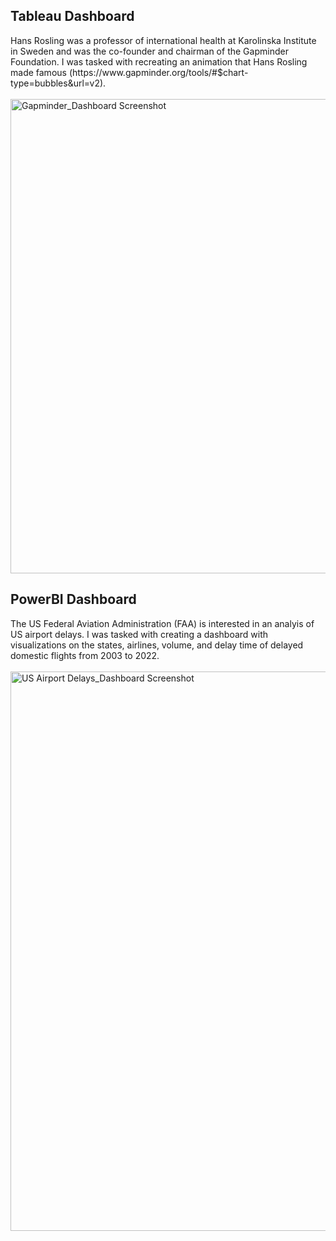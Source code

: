 <h2> Tableau Dashboard </h2>
Hans Rosling was a professor of international health at Karolinska Institute in Sweden and was the co-founder and chairman of the Gapminder Foundation. I was tasked with recreating an animation that Hans Rosling made famous (https://www.gapminder.org/tools/#$chart-type=bubbles&url=v2).
<br>
<br>
<img width="1358" height="759" alt="Gapminder_Dashboard Screenshot" src="https://github.com/user-attachments/assets/77266b8f-db6c-45c9-a841-81bf816d6287" />
<br>
<h2> PowerBI Dashboard </h2>
The US Federal Aviation Administration (FAA) is interested in an analyis of US airport delays. I was tasked with creating a dashboard with visualizations on the states, airlines, volume, and delay time of delayed domestic flights from 2003 to 2022.
<br>
<br>
<img width="1588" height="895" alt="US Airport Delays_Dashboard Screenshot" src="https://github.com/user-attachments/assets/3435de64-802c-45ae-aac9-cb8c4dee96cd" />

